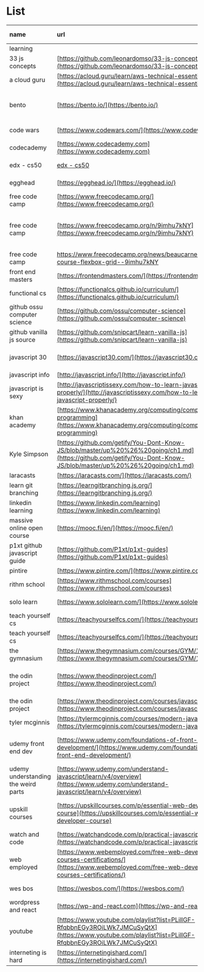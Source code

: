 # List

| name | url | description | date started | date ended | hours spent |
| :--- | :--- | :--- | :--- | :--- | :--- |
| learning |  |  |  |  |  |
| 33 js concepts | [https://github.com/leonardomso/33-js-concepts](https://github.com/leonardomso/33-js-concepts) | 33 js concepts |  |  |  |
| a cloud guru | [https://acloud.guru/learn/aws-technical-essentials](https://acloud.guru/learn/aws-technical-essentials) | aws essentials |  |  |  |
| bento | [https://bento.io/](https://bento.io/) | HTML, CSS, Javascript, Python, SQL, Postgres |  |  |  |
| code wars | [https://www.codewars.com/](https://www.codewars.com/) | programming challenges | 3/28/2019 |  | ~25 |
| codecademy | [https://www.codecademy.com](https://www.codecademy.com) | code |  |  |  |
| edx - cs50 | [edx - cs50](https://courses.edx.org/courses/course-v1:HarvardX+CS50W+Web/courseware/3b4d945d89eb40bcad81746770a81c3b/918082613c254e2da55e31d1894bc4be) | computer science | 4/13/2019 |  | ~2 |
| egghead | [https://egghead.io/](https://egghead.io/) | learn javascript |  |  |  |
| free code camp | [https://www.freecodecamp.org/](https://www.freecodecamp.org/) | front end dev | 12/13/2018 | 3/17/2019 | ~400 |
| free code camp | [https://www.freecodecamp.org/n/9imhu7kNY](https://www.freecodecamp.org/n/9imhu7kNY) | 83-part course on CSS3, Flexbox, and CSS grid |  |  |  |
| free code camp | https://www.freecodecamp.org/news/beaucarnes/full-css-course-flexbox-grid--9imhu7kNY | css flexbox grid |  |  |  |
| front end masters | [https://frontendmasters.com/](https://frontendmasters.com/) | paid |  |  |  |
| functional cs | [https://functionalcs.github.io/curriculum/](https://functionalcs.github.io/curriculum/) | computer science |  |  |  |
| github ossu computer science | [https://github.com/ossu/computer-science](https://github.com/ossu/computer-science) | computer science |  |  |  |
| github vanilla js source | [https://github.com/snipcart/learn-vanilla-js](https://github.com/snipcart/learn-vanilla-js) | vanilla js |  |  |  |
| javascript 30 | [https://javascript30.com/](https://javascript30.com/) | 30 coding challenges by wes bos | 3/14/2019 |  | ~10 |
| javascript info | [http://javascript.info/](http://javascript.info/) | js tutorials |  |  |  |
| javascript is sexy | [http://javascriptissexy.com/how-to-learn-javascript-properly/](http://javascriptissexy.com/how-to-learn-javascript-properly/) | learn javascript |  |  |  |
| khan academy | [https://www.khanacademy.org/computing/computer-programming](https://www.khanacademy.org/computing/computer-programming) | computer science |  |  |  |
| Kyle Simpson | [https://github.com/getify/You-Dont-Know-JS/blob/master/up%20%26%20going/ch1.md](https://github.com/getify/You-Dont-Know-JS/blob/master/up%20%26%20going/ch1.md) | you dont know js | 2/25/2019 |  |  |
| laracasts | [https://laracasts.com/](https://laracasts.com/) | php, laravel |  |  |  |
| learn git branching | [https://learngitbranching.js.org/](https://learngitbranching.js.org/) | interactive git lessons |  |  |  |
| linkedin learning | [https://www.linkedin.com/learning](https://www.linkedin.com/learning) | dev videos |  |  |  |
| massive online open course | [https://mooc.fi/en/](https://mooc.fi/en/) | java |  |  |  |
| p1xt github javascript guide | [https://github.com/P1xt/p1xt-guides](https://github.com/P1xt/p1xt-guides) | javascript developer route |  |  |  |
| pintire | [https://www.pintire.com/](https://www.pintire.com/) | php |  |  |  |
| rithm school | [https://www.rithmschool.com/courses](https://www.rithmschool.com/courses) | javascript fundamentals |  |  |  |
| solo learn | [https://www.sololearn.com/](https://www.sololearn.com/) | coding tutorials | 3/1/2019 | 5/22/2019 | ~25 |
| teach yourself cs | [https://teachyourselfcs.com/](https://teachyourselfcs.com/) | computer science |  |  |  |
| teach yourself cs | [https://teachyourselfcs.com/](https://teachyourselfcs.com/) | computer science |  |  |  |
| the gymnasium | [https://www.thegymnasium.com/courses/GYM/107/0/about](https://www.thegymnasium.com/courses/GYM/107/0/about) | HTML, CSS, Javascript |  |  |  |
| the odin project | [https://www.theodinproject.com/](https://www.theodinproject.com/) | HTML, CSS, Javascript, Ruby, Ruby on Rails |  |  |  |
| the odin project | [https://www.theodinproject.com/courses/javascript](https://www.theodinproject.com/courses/javascript) | javascript |  |  |  |
| tyler mcginnis | [https://tylermcginnis.com/courses/modern-javascript/](https://tylermcginnis.com/courses/modern-javascript/) | modern javascript |  |  |  |
| udemy front end dev | [https://www.udemy.com/foundations-of-front-end-development/](https://www.udemy.com/foundations-of-front-end-development/) | HTML, CSS, Javascript, jQuery, Backbone.js |  |  |  |
| udemy understanding the weird parts | [https://www.udemy.com/understand-javascript/learn/v4/overview](https://www.udemy.com/understand-javascript/learn/v4/overview) | javascript | 2/25/2019 | 4/27/2019 | ~100 |
| upskill courses | [https://upskillcourses.com/p/essential-web-developer-course](https://upskillcourses.com/p/essential-web-developer-course) | Javascript, HTML, CSS, Ruby & Rails, React.js, SQL |  |  |  |
| watch and code | [https://watchandcode.com/p/practical-javascript](https://watchandcode.com/p/practical-javascript) | javascript | 3/25/2019 |  | ~25 |
| web employed | [https://www.webemployed.com/free-web-development-courses-certifications/](https://www.webemployed.com/free-web-development-courses-certifications/) | web dev certifications |  |  |  |
| wes bos | [https://wesbos.com/](https://wesbos.com/) | vanilla javascript |  |  |  |
| wordpress and react | [https://wp-and-react.com](https://wp-and-react.com) | wp and react tutorials |  |  |  |
| youtube | [https://www.youtube.com/playlist?list=PLillGF-RfqbbnEGy3ROiLWk7JMCuSyQtX](https://www.youtube.com/playlist?list=PLillGF-RfqbbnEGy3ROiLWk7JMCuSyQtX) | vanilla javascript playlist |  |  |  |
| interneting is hard | [https://internetingishard.com/](https://internetingishard.com/) | html/css |  |  |  |

